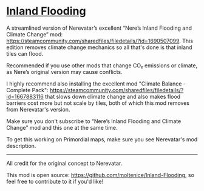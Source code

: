 # [Inland Flooding](https://steamcommunity.com/sharedfiles/filedetails/?id=3541887879)

A streamlined version of Nerevatar’s excellent “Nere’s Inland Flooding and Climate Change” mod: https://steamcommunity.com/sharedfiles/filedetails/?id=1690507099. This edition removes climate change mechanics so all that's done is that inland tiles can flood.

Recommended if you use other mods that change CO₂ emissions or climate, as Nere’s original version may cause conflicts.

I highly recommend also installing the excellent mod "Climate Balance - Complete Pack": https://steamcommunity.com/sharedfiles/filedetails/?id=1667883116 that slows down climate change and also makes flood barriers cost more but not scale by tiles, both of which this mod removes from Nerevatar's version.

Make sure you don't subscribe to “Nere’s Inland Flooding and Climate Change” mod and this one at the same time.

To get this working on Primordial maps, make sure you see Nerevatar's mod description.

-----

All credit for the original concept to Nerevatar.

This mod is open source: https://github.com/moltenice/Inland-Flooding, so feel free to contribute to it if you'd like!
